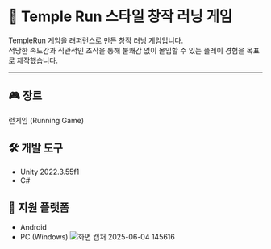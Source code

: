 # 🏃 Temple Run 스타일 창작 러닝 게임

TempleRun 게임을 래퍼런스로 만든 창작 러닝 게임입니다.  
적당한 속도감과 직관적인 조작을 통해 불쾌감 없이 몰입할 수 있는 플레이 경험을 목표로 제작했습니다.

---

## 🎮 장르  
런게임 (Running Game)

## 🛠 개발 도구  
- Unity 2022.3.55f1  
- C#

## 📱 지원 플랫폼  
- Android  
- PC (Windows)
![화면 캡처 2025-06-04 145616](https://github.com/user-attachments/assets/92aa559a-0017-45f8-a6f9-7e7240c7687f)
